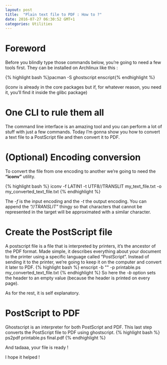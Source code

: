 ```yaml
---
layout: post
title:  "Plain text file to PDF : How to ?"
date: 2016-07-27 06:30:52 GMT+1
categories: Utilities
---
```


# Foreword

Before you blindly type those commands below, you’re going to need a few tools first. They can be installed on Archlinux like this : 

{% highlight bash %}pacman -S ghostscript enscript{% endhighlight %}

(iconv is already in the core packages but if, for whatever reason, you need it, you’ll find it inside the glibc package)

# One CLI to rule them all
The command line interface is an amazing tool and you can perform a lot of stuff with just a few commands. Today I’m gonna show you how to convert a text file to a PostScript file and then convert it to PDF.

# (Optional) Encoding conversion
To convert the file from one encoding to another we’re going to need the **“iconv”** utility.

{% highlight bash %}
iconv -f LATIN1 -t UTF8//TRANSLIT my_text_file.txt -o my_converted_text_file.txt
{% endhighlight %}

The *-f* is the input encoding and the *-t* the output encoding. You can append the *“//TRANSLIT”* thingy so that characters that cannot be represented in the target will be approximated with a similar character.

# Create the PostScript file
A postscript file is a file that is interpreted by printers, it’s the ancestor of the PDF format. Made simple, it describes everything about your document to the printer using a specific language called “PostScript”. Instead of sending it to the printer, we’re going to keep it on the computer and convert it later to PDF.
{% highlight bash %}
enscript -b "" -p printable.ps my_converted_text_file.txt
{% endhighlight %}
So here the *-b* option sets the header to an empty value (because the header is printed on every page).

As for the rest, it is self explanatory.

# PostScript to PDF
Ghostscript is an interpreter for both PostScript and PDF. This last step converts the PostScript file to PDF using ghostscript.
{% highlight bash %}
ps2pdf printable.ps final.pdf
{% endhighlight %}

And tadaaa, your file is ready !

I hope it helped !
